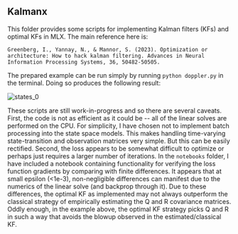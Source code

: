 ## Kalmanx

This folder provides some scripts for implementing Kalman filters (KFs) and optimal KFs in MLX. The main reference here is:

```
Greenberg, I., Yannay, N., & Mannor, S. (2023). Optimization or architecture: How to hack kalman filtering. Advances in Neural Information Processing Systems, 36, 50482-50505.
```

The prepared example can be run simply by running ```python doppler.py``` in the terminal. Doing so produces the following result:

![states_0](https://github.com/user-attachments/assets/8dbfaac3-064d-4780-bf2e-767f098be733)

These scripts are still work-in-progress and so there are several caveats. First, the code is not as efficient as it could be -- all of the linear solves are performed on the CPU.
For simplicity, I have chosen not to implement batch processing into the state space models. This makes handling time-varying state-transition and observation matrices very simple.
But this can be easily rectified. Second, the loss appears to be somewhat difficult to optimize or perhaps just requires a larger number of iterations. In the ```notebooks``` folder, 
I have included a notebook containing functionality for verifying the loss function gradients by comparing with finite differences.
It appears that at small epsilon (<1e-3), non-negligible differences can manifest due to the numerics of the linear solve (and backprop through it).
Due to these differences, the optimal KF as implemented may not always outperform the classical strategy of empirically estimating the Q and R covariance matrices.
Oddly enough, in the example above, the optimal KF strategy picks Q and R in such a way that avoids the blowup observed in the estimated/classical KF.
